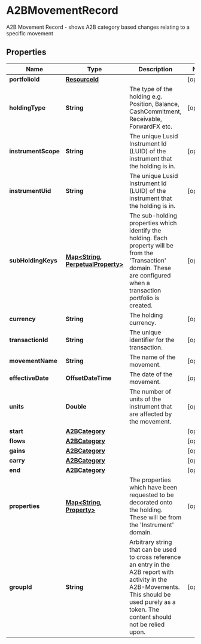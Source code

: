 

# A2BMovementRecord

A2B Movement Record - shows A2B category based changes relating to a specific movement

## Properties

Name | Type | Description | Notes
------------ | ------------- | ------------- | -------------
**portfolioId** | [**ResourceId**](ResourceId.md) |  |  [optional]
**holdingType** | **String** | The type of the holding e.g. Position, Balance, CashCommitment, Receivable, ForwardFX etc. |  [optional]
**instrumentScope** | **String** | The unique Lusid Instrument Id (LUID) of the instrument that the holding is in. |  [optional]
**instrumentUid** | **String** | The unique Lusid Instrument Id (LUID) of the instrument that the holding is in. |  [optional]
**subHoldingKeys** | [**Map&lt;String, PerpetualProperty&gt;**](PerpetualProperty.md) | The sub-holding properties which identify the holding. Each property will be from the &#39;Transaction&#39; domain. These are configured when a transaction portfolio is created. |  [optional]
**currency** | **String** | The holding currency. |  [optional]
**transactionId** | **String** | The unique identifier for the transaction. |  [optional]
**movementName** | **String** | The name of the movement. |  [optional]
**effectiveDate** | **OffsetDateTime** | The date of the movement. |  [optional]
**units** | **Double** | The number of units of the instrument that are affected by the movement. |  [optional]
**start** | [**A2BCategory**](A2BCategory.md) |  |  [optional]
**flows** | [**A2BCategory**](A2BCategory.md) |  |  [optional]
**gains** | [**A2BCategory**](A2BCategory.md) |  |  [optional]
**carry** | [**A2BCategory**](A2BCategory.md) |  |  [optional]
**end** | [**A2BCategory**](A2BCategory.md) |  |  [optional]
**properties** | [**Map&lt;String, Property&gt;**](Property.md) | The properties which have been requested to be decorated onto the holding. These will be from the &#39;Instrument&#39; domain. |  [optional]
**groupId** | **String** | Arbitrary string that can be used to cross reference an entry in the A2B report with activity in the A2B-Movements. This should be used purely as a token. The content should not be relied upon. |  [optional]



